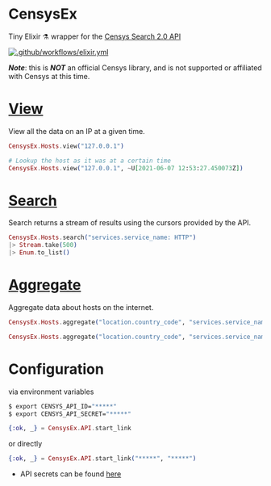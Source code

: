 # CensysEx
Tiny Elixir ⚗️ wrapper for the [Censys Search 2.0 API](https://search.censys.io/api) 

[![.github/workflows/elixir.yml](https://github.com/bwireman/censys_ex/actions/workflows/elixir.yml/badge.svg?branch=main)](https://github.com/bwireman/censys_ex/actions/workflows/elixir.yml)

_**Note**_: this is **_NOT_** an official Censys library, and is not supported or affiliated with Censys at this time. 

# [View](https://search.censys.io/api/docs/v2/host/view)

View all the data on an IP at a given time. 

```elixir
CensysEx.Hosts.view("127.0.0.1")

# Lookup the host as it was at a certain time
CensysEx.Hosts.view("127.0.0.1", ~U[2021-06-07 12:53:27.450073Z])
```

# [Search](https://search.censys.io/api/docs/v2/search)
Search returns a stream of results using the cursors provided by the API.

```elixir
CensysEx.Hosts.search("services.service_name: HTTP")
|> Stream.take(500)
|> Enum.to_list()
```

# [Aggregate](https://search.censys.io/api/docs/v2/host/aggregate)

Aggregate data about hosts on the internet.

```elixir
CensysEx.Hosts.aggregate("location.country_code", "services.service_name: MEMCACHED")

CensysEx.Hosts.aggregate("location.country_code", "services.service_name: MEMCACHED", 10)
```

# Configuration
via environment variables
```bash
$ export CENSYS_API_ID="*****"
$ export CENSYS_API_SECRET="*****"
```
```elixir
{:ok, _} = CensysEx.API.start_link
```
or directly
```elixir
{:ok, _} = CensysEx.API.start_link("*****", "*****")
```
- API secrets can be found [here](https://search.censys.io/account/api)
